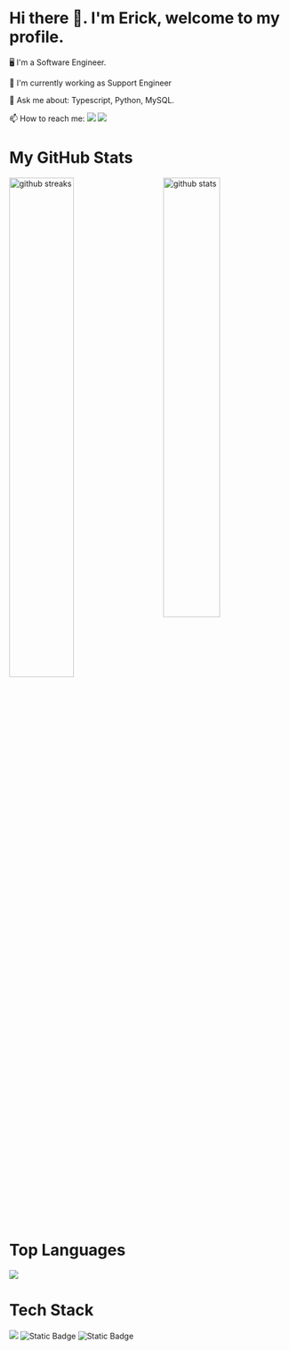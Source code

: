 <h1>Hi there 👋. I'm Erick, welcome to my profile.</h1>
<p>🖥️ I'm a Software Engineer.</p>
<p>🤖 I'm currently working as Support Engineer</p>
<p>💬 Ask me about: Typescript, Python, MySQL.</p>
<p>📫 How to reach me: <a href="mailto:erickdrodas@gmail.com?subject=Informacion"><img src="https://img.shields.io/badge/-GMAIL-d1392e?logo=gmail&logoColor=white&style=flat"/></a>
<a href="[https://www.linkedin.com/in/erick-lima-5823181b8/]"><img src="https://img.shields.io/badge/-Linkedln-blue?logo=Linkedin&logoColor=white&style=flat"/></a></p>
<h1><b>My GitHub Stats</b></h1>
<img src="https://github-readme-stats.vercel.app/api?username=ErickLima98&show_icons=true&theme=gotham" alt="github stats" width="45%" align="right"/>
<img src="https://github-readme-streak-stats.herokuapp.com/?user=ErickLima98&theme=dark" width="48%" alt="github streaks">
<h1><b>Top Languages</b></h1>
 <img src="https://github-readme-stats.vercel.app/api/top-langs/?username=ErickLima98&layout=compact">
<h1>Tech Stack</h1>
<p>
<img src="https://img.shields.io/badge/https%3A%2F%2Fimg.shields.io%2Fbadge%2F-TypeScript-3178c6%3Flogo%3DTypeScript%26logoColor%3Dwhite%26style%3Dflat"/>
<img alt="Static Badge" src="https://img.shields.io/badge/https%3A%2F%2Fimg.shields.io%2Fbadge%2F-NestJS-e0234e%3Flogo%3Dnestjs%26logoColor%3Dwhite%26style%3Dflat">
<img alt="Static Badge" src="https://img.shields.io/badge/https%3A%2F%2Fimg.shields.io%2Fbadge%2F-SQL-00758f%3Flogo%3Dmysql%26logoColor%3Dwhite%26style%3Dflat">
</p>
<!--
**ErickLima98/ErickLima98** is a ✨ _special_ ✨ repository because its `README.md` (this file) appears on your GitHub profile.

Here are some ideas to get you started:

- 🔭 I’m currently working on ...
- 🌱 I’m currently learning ...
- 👯 I’m looking to collaborate on ...
- 🤔 I’m looking for help with ...
- 💬 Ask me about ...
- 📫 How to reach me: ...
- 😄 Pronouns: ...
- ⚡ Fun fact: ...
-->
